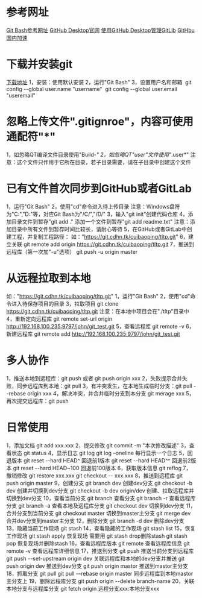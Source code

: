 # 参考网址

[Git Bash参考网址](https://www.open-open.com/lib/view/open1414396787325.html)
[GitHub Desktop官网](https://docs.github.com/cn/desktop)
[使用GitHub Desktop管理GitLib](https://blog.csdn.net/towrabbit/article/details/95224578)
[GitHbu国内加速](https://www.zhihu.com/question/38192507)

# 下载并安装git
[下载地址](http://git-scm.com/downloads)
1，安装：使用默认安装
2，运行"Git Bash"
3，设置用户名和邮箱
​     git config --global user.name "username"
​     git config --global user.email "useremail"

# 忽略上传文件".gitignroe"，内容可使用通配符"*"
 1，如忽略QT编译文件目录使用"Build-*"
 2，如忽略QT"user"文件使用"*.user*"
注意：这个文件只作用于它所在目录，若子目录需要，请在子目录中创建这个文件

# 已有文件首次同步到GitHub或者GitLab
1，运行"Git Bash"
2，使用"cd"命令进入待上传目录
     注意：Windows盘符为"C:","D:"等，对应Git Bash为"/C/","/D/"
3，输入"git init"创建代码仓库
4，添加目录文件到暂存"git add ."
     添加一个文件到暂存"git add readme.txt"
     注意：添加目录中所有文件到暂存时间比较长，请耐心等待
5，在GitHub或者GitLab中创建工程，并复制工程路径：
     如："https://git.cdhn.tk/cuibaoping/tltp.git"
6，建立关联
     git remote add origin https://git.cdhn.tk/cuibaoping/tltp.git
7，推送到远程库（第一次加"-u"选项）
     git push -u origin master

# 从远程拉取到本地
如："https://git.cdhn.tk/cuibaoping/tltp.git"
1，运行"Git Bash"
2，使用"cd"命令进入待保存项目的目录
3，拉取项目
     git clone https://git.cdhn.tk/cuibaoping/tltp.git
     注意：在本地中项目会在"./tltp"目录中
4，重新定向远程库
     git remote set-url origin http://192.168.100.235:9797/john/git_test.git
5，查看远程库
     git remote -v
6，新建远程库
     git remote add http://192.168.100.235:9797/john/git_test.git

# 多人协作
1，推送本地到远程库：git push 或者 git push origin xxx
2，失败提示合并失败，同步远程库到本地：git pull
3，有冲突发生，在本地生成临时分支：git pull --rebase origin xxx 
4，解决冲突，并合并临时分支到本分支 git merage xxx
5，再次提交远程库：git push

# 日常使用
1，添加文档
     git add xxx.xxx
2，提交修改
     git commit -m "本次修改描述"
3，查看状态
     git status
4，显示日志
     git log
     git log –oneline		每行显示一个日志
5，回退版本
     git reset --hard HEAD^	回退前1版本
     git reset --hard HEAD^^	回退前2版本
     git reset --hard HEAD~100	回退前100版本
6，获取版本信息
     git reflog
7，撤销修改
     git restore xxx.xxx
     git checkout -- xxx.xxx
8，推送到远程库
     git push origin master
9，创建分支
     git branch dev		创建dev分支
     git checkout -b dev	创建并切换到dev分支
     git checkout -b dev  origin/dev	创建、拉取远程库并切换到dev分支
10，查看当前分支
     git branch	查看分支
     git branch -r	查看远程库分支
     git branch -a	查看本地及远程库分支
     git checkout dev	切换到dev分支
11，合并分支到当前分支
     git checkout master	切换到master主分支
     git merge dev		合并dev分支到master主分支
12，删除分支
     git branch -d dev		删除dev分支
13，隐藏当前工作现场
     git stash
14，查看隐藏的工作现场
     git stash list
15，恢复工作现场
     git stash apply	恢复现场 需要用 git stash drop删除stash
     git stash pop	恢复现场并删除stash
16，查看远程库版本
     git remote	查看远程库信息
     git remote -v	查看远程库详细信息
17，推送到分支
     git push			推送当前分支到远程库
     git push --set-upstream origin dev	关联远程库和本地的dev分支并推送
     git push origin dev		推送到dev分支
     git push origin mastor		推送到mastor主分支
18，抓取分支
     git pull
     git pull -–rebase origin master	同步远程库到本地mastor主分支上
19，删除远程库分支
      git push origin --delete branch-name
20，关联本地分支与远程库分支
     git fetch origin 远程分支xxx:本地分支xxx





